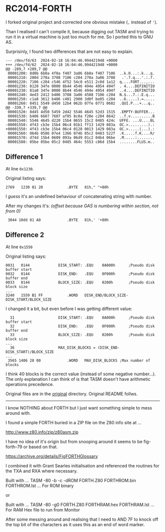 # RC2014-FORTH

I forked original project and corrected one obvious mistake (`,` instead of `'`).

Than I realised I can't compile it, because digging out TASM and trying to run it in a virtual machine is just too much for me.
So I ported this to GNU AS.

Surprisinly, I found two differences that are not easy to explain.

```
--- /dev/fd/63  2024-02-18 16:04:46.994421948 +0000
+++ /dev/fd/62  2024-02-18 16:04:46.994421948 +0000
@@ -289,7 +289,7 @@
 00001200: 8d0b 6b0a 4f0a f407 3a06 6b0a f407 7106  ..k.O...:.k...q.
 00001210: 200d 270a 3708 7106 c204 270a 3a06 3708   .'.7.q...'.:.7.
 00001220: 7106 c204 c546 4f52 54c8 e511 2c0d 1a12  q....FORT...,...
-00001230: 8120 34fe 0000 8b44 4546 494e 4954 494f  . 4....DEFINITIO
+00001230: 81a0 34fe 0000 8b44 4546 494e 4954 494f  ..4....DEFINITIO
 00001240: 4ed3 2412 b406 3708 3a06 4508 7106 c204  N.$...7.:.E.q...
 00001250: c1a8 3612 b406 c401 2900 3d0f be05 c204  ..6.....).=.....
 00001260: 8451 5549 d450 12b4 062b 07fe 0771 0682  .QUI.P...+...q..
@@ -339,7 +339,7 @@
 00001520: 8d45 4d50 5459 2d42 5546 4645 52d3 1515  .EMPTY-BUFFER...
 00001530: b406 6607 7607 af05 8c0a f20e c204 8642  ..f.v..........B
 00001540: 5546 4645 d220 15b4 0655 15c2 0485 424c  UFFE. ...U....BL
-00001550: 4f43 cb3e 15b4 06c4 01b1 ff13 1429 083a  OC.>.........).:
+00001550: 4f43 cb3e 15b4 06c4 0128 0013 1429 083a  OC.>.....(...).:
 00001560: 064b 0586 07e4 1366 074b 05c2 0483 522f  .K.....f.K....R/
 00001570: d74d 15b4 0609 093a 06d9 01c2 04b4 06be  .M.....:........
 00001580: 05be 05be 05c2 0485 464c 5553 c86d 15b4  ........FLUS.m..
```

## Difference 1
At line `0x1230`.

Original listing says:
```
2769   1230 81 20       	.BYTE	81h," "+80h
```

I *guess* it's an undefined behaviour of concatenating string with number.

After my changes it's: *(offset because GAS is numbering within section, not from 0)*
```
 3044 10dd 81 A0       		.BYTE	81h,' '+80h
```

## Difference 2
At line `0x1550`

Original listing says:
```
0031   0144             DISK_START:	.EQU	0A000h		;Pseudo disk buffer start
0032   0144             DISK_END:	.EQU	0F000h		;Pseudo disk buffer end
0033   0144             BLOCK_SIZE:	.EQU	0200h		;Pseudo disk block size
...
3240   1559 B1 FF       	.WORD	DISK_END/BLOCK_SIZE-DISK_START/BLOCK_SIZE
```

I changed it a bit, but even before I was getting different value:
```
  31                 	DISK_START:	.EQU	0A000h		;Pseudo disk buffer start
  32                 	DISK_END:	.EQU	0F000h		;Pseudo disk buffer end
  33                 	BLOCK_SIZE:	.EQU	0200h		;Pseudo disk block size
...
  36                 	MAX_DISK_BLOCKS = (DISK_END-DISK_START)/BLOCK_SIZE
...
 3565 1406 28 00       		.WORD	MAX_DISK_BLOCKS ;Max number of blocks
```
I think 40 blocks is the correct value (instead of some negative number...).
The only explanation I can think of is that TASM doesn't have arithmetic operations precedence.

Original files are in the [original](original) directory.
Original README follws.

---

I know NOTHING about FORTH but I just want something simple to mess around with.

I found a simple FORTH buried in a ZIP file on the Z80 info site at ...

http://www.z80.info/zip/z80asm.zip

I have no idea of it's origin but from snooping around it seems to be fig-forth-79 or based on that.

https://archive.org/details/FigFORTHGlossary

I combined it with Grant Searles initialisation and referenced the routines for the TXA and RXA where necessary.

Built with  ... TASM -80 -b -c -dROM FORTH.Z80 FORTHROM.bin FORTHROM.lst ... For ROM binary

or 

Built with ... TASM -80 -g0 FORTH.Z80 FORTHRAM.hex FORTHRAM.lst ... For RAM Hex file to run from Monitor

After some messing around and realising that I need to AND 7F to knock off the top bit of the characters
as it uses this as an end of word marker.
